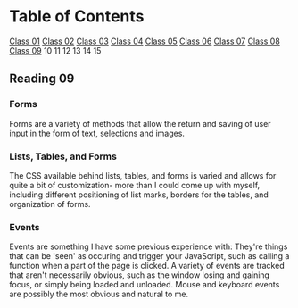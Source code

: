 # Table of Contents

[Class 01](class-01.md)
[Class 02](class-02.md)
[Class 03](class-03.md)
[Class 04](class-04.md)
[Class 05](class-05.md)
[Class 06](class-06.md)
[Class 07](class-07.md)
[Class 08](class-08.md)
[Class 09](class-09.md)
10
11
12
13
14
15

## Reading 09

### Forms

Forms are a variety of methods that allow the return and saving of user input in the form of text, selections and images.

### Lists, Tables, and Forms

The CSS available behind lists, tables, and forms is varied and allows for quite a bit of customization- more than I could come up with myself, including different positioning of list marks, borders for the tables, and organization of forms.

### Events

Events are something I have some previous experience with: They're things that can be 'seen' as occuring and trigger your JavaScript, such as calling a function when a part of the page is clicked. A variety of events are tracked that aren't necessarily obvious, such as the window losing and gaining focus, or simply being loaded and unloaded. Mouse and keyboard events are possibly the most obvious and natural to me.
